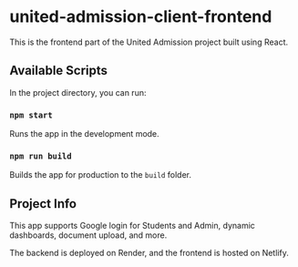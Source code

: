 # united-admission-client-frontend

This is the frontend part of the United Admission project built using React.

## Available Scripts

In the project directory, you can run:

### `npm start`
Runs the app in the development mode.

### `npm run build`
Builds the app for production to the `build` folder.

## Project Info
This app supports Google login for Students and Admin, dynamic dashboards, document upload, and more.

The backend is deployed on Render, and the frontend is hosted on Netlify.
